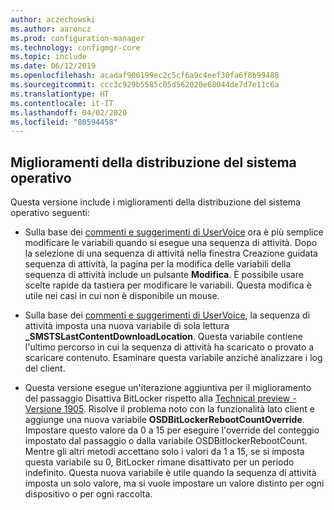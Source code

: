 ```yaml
---
author: aczechowski
ms.author: aaroncz
ms.prod: configuration-manager
ms.technology: configmgr-core
ms.topic: include
ms.date: 06/12/2019
ms.openlocfilehash: acadaf906199ec2c5cf6a9c4eef30fa6f8b99488
ms.sourcegitcommit: ccc3c929b5585c05d562020e68044de7d7e11c6a
ms.translationtype: HT
ms.contentlocale: it-IT
ms.lasthandoff: 04/02/2020
ms.locfileid: "80594458"
---
```

## <a name="improvements-to-os-deployment"></a><a name="bkmk_osd"></a> Miglioramenti della distribuzione del sistema operativo

Questa versione include i miglioramenti della distribuzione del sistema operativo seguenti:

- Sulla base dei [commenti e suggerimenti di UserVoice](https://configurationmanager.uservoice.com/forums/300492-ideas/suggestions/18751582-keyboard-support-for-edit-task-sequence-variables) ora è più semplice modificare le variabili quando si esegue una sequenza di attività. Dopo la selezione di una sequenza di attività nella finestra Creazione guidata sequenza di attività, la pagina per la modifica delle variabili della sequenza di attività include un pulsante **Modifica**. È possibile usare scelte rapide da tastiera per modificare le variabili. Questa modifica è utile nei casi in cui non è disponibile un mouse.<!-- 4668846 -->

- Sulla base dei [commenti e suggerimenti di UserVoice](https://configurationmanager.uservoice.com/forums/300492-ideas/suggestions/20172811-display-what-distribution-point-is-being-used-duri), la sequenza di attività imposta una nuova variabile di sola lettura **_SMSTSLastContentDownloadLocation**. Questa variabile contiene l'ultimo percorso in cui la sequenza di attività ha scaricato o provato a scaricare contenuto. Esaminare questa variabile anziché analizzare i log del client.<!-- 2840337 -->

- Questa versione esegue un'iterazione aggiuntiva per il miglioramento del passaggio Disattiva BitLocker rispetto alla [Technical preview - Versione 1905](/sccm/core/get-started/2019/technical-preview-1905#bkmk_osd). Risolve il problema noto con la funzionalità lato client e aggiunge una nuova variabile **OSDBitLockerRebootCountOverride**. Impostare questo valore da 0 a 15 per eseguire l'override del conteggio impostato dal passaggio o dalla variabile OSDBitlockerRebootCount. Mentre gli altri metodi accettano solo i valori da 1 a 15, se si imposta questa variabile su 0, BitLocker rimane disattivato per un periodo indefinito. Questa nuova variabile è utile quando la sequenza di attività imposta un solo valore, ma si vuole impostare un valore distinto per ogni dispositivo o per ogni raccolta.<!-- 4512937 -->
